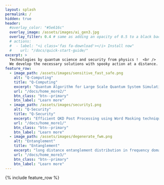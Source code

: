 ```yaml
---
layout: splash
permalink: /
hidden: true
header:
  #overlay_color: "#5e616c"
  overlay_image: /assets/images/ai_gen3.jpg
  overlay_filter: 0.4 # same as adding an opacity of 0.5 to a black background
  # actions:
  #  - label: "<i class='fas fa-download'></i> Install now"
  #    url: "/docs/quick-start-guide/"
excerpt: >
  Technologies by quantum science and security from physics !  <br />
  We develop the necessary solutions with spooky action at a distance.
feature_row:
  - image_path: /assets/images/sensitive_fast_safe.png
    alt: "Q-Computing"
    title: "Q-Computing"
    excerpt: "Quantum Algorithm for Large Scale Quantum System Simulation"
    url: "/docs/home_more2/"
    btn_class: "btn--primary"
    btn_label: "Learn more"
  - image_path: /assets/images/security1.png
    alt: "Q-Security"
    title: "Q-Security"
    excerpt: "Efficient QKD Post Processing using Word Masking technique"
    url: "/docs/home_more1/"
    btn_class: "btn--primary"
    btn_label: "Learn more"
  - image_path: /assets/images/degenerate_fwm.png
    alt: "Entanglement"
    title: "Entanglement"
    excerpt: "long distance entanglement distribution in frequency domain"
    url: "/docs/home_more3/"
    btn_class: "btn--primary"
    btn_label: "Learn more"      
---
```


{% include feature_row %}
